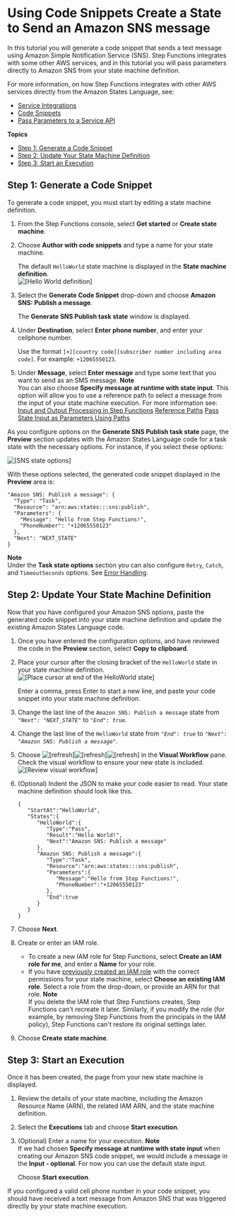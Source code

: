 # Using Code Snippets Create a State to Send an Amazon SNS message<a name="tutorial-code-snippet"></a>

In this tutorial you will generate a code snippet that sends a text message using Amazon Simple Notification Service \(SNS\)\. Step Functions integrates with some other AWS services, and in this tutorial you will pass parameters directly to Amazon SNS from your state machine definition\.

For more information, on how Step Functions integrates with other AWS services directly from the Amazon States Language, see:
+ [Service Integrations](concepts-connectors.md)
+ [Code Snippets](concepts-code-snippets.md)
+ [Pass Parameters to a Service API](connectors-parameters.md)

**Topics**
+ [Step 1: Generate a Code Snippet](#tutorial-code-snippet-1)
+ [Step 2: Update Your State Machine Definition](#tutorial-code-snippet-2)
+ [Step 3: Start an Execution](#tutorial-code-snippet-3)

## Step 1: Generate a Code Snippet<a name="tutorial-code-snippet-1"></a>

To generate a code snippet, you must start by editing a state machine definition\. 

1. From the Step Functions console, select **Get started** or **Create state machine**\.

1. Choose **Author with code snippets** and type a name for your state machine\.

   The default `HelloWorld` state machine is displayed in the **State machine definition**\.  
![\[Hello World definition\]](http://docs.aws.amazon.com/step-functions/latest/dg/images/tutorial-code-snippet-sns.png)

1. Select the **Generate Code Snippet** drop\-down and choose **Amazon SNS: Publish a message**\.

   The **Generate SNS Publish task state** window is displayed\.

1. Under **Destination**, select **Enter phone number**, and enter your cellphone number\.

   Use the format `[+][country code][subscriber number including area code]`\. For example: `+12065550123`\.

1. Under **Message**, select **Enter message** and type some text that you want to send as an SMS message\.
**Note**  
You can also choose **Specify message at runtime with state input**\. This option will allow you to use a reference path to select a message from the input of your state machine execution\. For more information see:  
[Input and Output Processing in Step Functions](concepts-input-output-filtering.md)
[Reference Paths](amazon-states-language-input-output-processing.md#amazon-states-language-reference-paths)
[Pass State Input as Parameters Using Paths](connectors-parameters.md#connectors-parameters-path)

As you configure options on the **Generate SNS Publish task state** page, the **Preview** section updates with the Amazon States Language code for a task state with the necessary options\. For instance, if you select these options:

![\[SNS state options\]](http://docs.aws.amazon.com/step-functions/latest/dg/images/tutorial-code-snippet-sns-options.png)

With these options selected, the generated code snippet displayed in the **Preview** area is:

```
"Amazon SNS: Publish a message": {
  "Type": "Task",
  "Resource": "arn:aws:states:::sns:publish",
  "Parameters": {
    "Message": "Hello from Step Functions!",
    "PhoneNumber": "+12065550123"
  },
  "Next": "NEXT_STATE"
}
```

**Note**  
Under the **Task state options** section you can also configure `Retry`, `Catch`, and `TimeoutSeconds` options\. See [Error Handling](concepts-error-handling.md)\.

## Step 2: Update Your State Machine Definition<a name="tutorial-code-snippet-2"></a>

Now that you have configured your Amazon SNS options, paste the generated code snippet into your state machine definition and update the existing Amazon States Language code\.

1. Once you have entered the configuration options, and have reviewed the code in the **Preview** section, select **Copy to clipboard**\.

1. Place your cursor after the closing bracket of the `HelloWorld` state in your state machine definition\.  
![\[Place cursor at end of the HelloWorld state\]](http://docs.aws.amazon.com/step-functions/latest/dg/images/tutorial-code-snippet-sns-place-cursor.png)

   Enter a comma, press Enter to start a new line, and paste your code snippet into your state machine definition\.

1. Change the last line of the `Amazon SNS: Publish a message` state from *`"Next": "NEXT_STATE"`* to *`"End": true`*\.

1. Change the last line of the `HelloWorld` state from *`"End": true`* to *`"Next": "Amazon SNS: Publish a message"`*\.

1. Choose ![\[refresh\]](http://docs.aws.amazon.com/step-functions/latest/dg/images/tutorial-getting-started-refresh.png)![\[refresh\]](http://docs.aws.amazon.com/step-functions/latest/dg/)![\[refresh\]](http://docs.aws.amazon.com/step-functions/latest/dg/) in the **Visual Workflow** pane\. Check the visual workflow to ensure your new state is included\.  
![\[Review visual workflow\]](http://docs.aws.amazon.com/step-functions/latest/dg/images/tutorial-code-snippet-sns-visual-workflow.png)

1. \(Optional\) Indent the JSON to make your code easier to read\. Your state machine definition should look like this\.

   ```
   {  
      "StartAt":"HelloWorld",
      "States":{  
         "HelloWorld":{  
            "Type":"Pass",
            "Result":"Hello World!",
            "Next":"Amazon SNS: Publish a message"
         },
         "Amazon SNS: Publish a message":{  
            "Type":"Task",
            "Resource":"arn:aws:states:::sns:publish",
            "Parameters":{  
               "Message":"Hello from Step Functions!",
               "PhoneNumber":"+12065550123"
            },
            "End":true
         }
      }
   }
   ```

1. Choose **Next**\.

1. Create or enter an IAM role\.
   + To create a new IAM role for Step Functions, select **Create an IAM role for me**, and enter a **Name** for your role\.
   + If you have [previously created an IAM role](procedure-create-iam-role.md) with the correct permissions for your state machine, select **Choose an existing IAM role**\. Select a role from the drop\-down, or provide an ARN for that role\. 
**Note**  
If you delete the IAM role that Step Functions creates, Step Functions can't recreate it later\. Similarly, if you modify the role \(for example, by removing Step Functions from the principals in the IAM policy\), Step Functions can't restore its original settings later\. 

1. Choose **Create state machine**\.

## Step 3: Start an Execution<a name="tutorial-code-snippet-3"></a>

Once it has been created, the page from your new state machine is displayed\.

1. Review the details of your state machine, including the Amazon Resource Name \(ARN\), the related IAM ARN, and the state machine definition\.

1. Select the **Executions** tab and choose **Start execution**\.

1. \(Optional\) Enter a name for your execution\. 
**Note**  
If we had chosen **Specify message at runtime with state input** when creating our Amazon SNS code snippet, we would include a message in the **Input \- optional**\. For now you can use the default state input\.

   Choose **Start execution**\.

If you configured a valid cell phone number in your code snippet, you should have received a text message from Amazon SNS that was triggered directly by your state machine execution\.